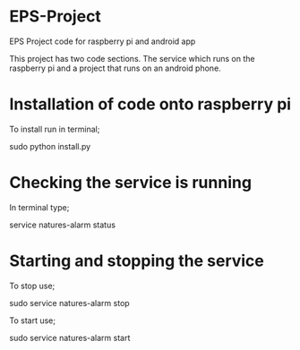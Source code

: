 EPS-Project
===========

EPS Project code for raspberry pi and android app

This project has two code sections. The service which runs on the raspberry pi and a project that runs on an android phone.

Installation of code onto raspberry pi
======================================

To install run in terminal;

sudo python install.py

Checking the service is running
===============================

In terminal type;

service natures-alarm status

Starting and stopping the service
=================================

To stop use;

sudo service natures-alarm stop

To start use;

sudo service natures-alarm start
